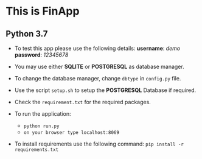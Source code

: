 # This is FinApp
## Python 3.7

* To test this app please use the following details:
  **username**: _demo_   
  **password**: _12345678_

* You may use either **SQLITE** or **POSTGRESQL** as database manager.
* To change the database manager, change `dbtype` in `config.py` file.

* Use the script `setup.sh` to setup the **POSTGRESQL** Database if required.

* Check the `requirement.txt` for the required packages.

* To run the application:
    * `python run.py`
    * `on your browser type localhost:8069`


* To install requirements use the following command:
  `pip install -r requirements.txt`
